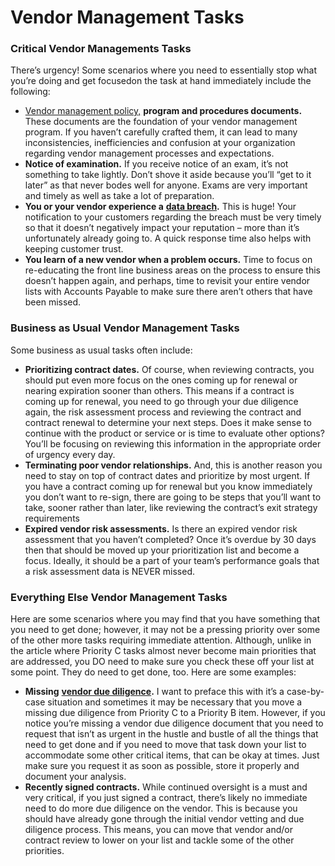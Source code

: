 # Vendor Management Tasks

### **Critical Vendor Managements Tasks**

There’s urgency! Some scenarios where you need to essentially stop what you’re doing and get focusedon the task at hand immediately include the following:

* [Vendor management policy,](https://www.venminder.com/blog/vendor-management-policy-document-need-know) **program and procedures documents.** These documents are the foundation of your vendor management program. If you haven’t carefully crafted them, it can lead to many inconsistencies, inefficiencies and confusion at your organization regarding vendor management processes and expectations.
* **Notice of examination.** If you receive notice of an exam, it’s not something to take lightly. Don’t shove it aside because you’ll “get to it later” as that never bodes well for anyone. Exams are very important and timely as well as take a lot of preparation.
* **You or your vendor experience a** [**data breach**](https://www.venminder.com/library/vendor-data-breach-preparedness)**.** This is huge! Your notification to your customers regarding the breach must be very timely so that it doesn’t negatively impact your reputation – more than it’s unfortunately already going to. A quick response time also helps with keeping customer trust.
* **You learn of a new vendor when a problem occurs.** Time to focus on re-educating the front line business areas on the process to ensure this doesn’t happen again, and perhaps, time to revisit your entire vendor lists with Accounts Payable to make sure there aren’t others that have been missed.

### **Business as Usual Vendor Management Tasks**

Some business as usual tasks often include:

* **Prioritizing contract dates.** Of course, when reviewing contracts, you should put even more focus on the ones coming up for renewal or nearing expiration sooner than others. This means if a contract is coming up for renewal, you need to go through your due diligence again, the risk assessment process and reviewing the contract and contract renewal to determine your next steps. Does it make sense to continue with the product or service or is time to evaluate other options? You’ll be focusing on reviewing this information in the appropriate order of urgency every day.
* **Terminating poor vendor relationships.** And, this is another reason you need to stay on top of contract dates and prioritize by most urgent. If you have a contract coming up for renewal but you know immediately you don’t want to re-sign, there are going to be steps that you’ll want to take, sooner rather than later, like reviewing the contract’s exit strategy requirements
* **Expired vendor risk assessments.** Is there an expired vendor risk assessment that you haven’t completed? Once it’s overdue by 30 days then that should be moved up your prioritization list and become a focus. Ideally, it should be a part of your team’s performance goals that a risk assessment data is NEVER missed.

### **Everything Else Vendor Management Tasks**

Here are some scenarios where you may find that you have something that you need to get done; however, it may not be a pressing priority over some of the other more tasks requiring immediate attention. Although, unlike in the article where Priority C tasks almost never become main priorities that are addressed, you DO need to make sure you check these off your list at some point. They do need to get done, too. Here are some examples:

* **Missing** [**vendor due diligence**](https://www.venminder.com/library/model-vendor-due-diligence-checklist)**.** I want to preface this with it’s a case-by-case situation and sometimes it may be necessary that you move a missing due diligence from Priority C to a Priority B item. However, if you notice you’re missing a vendor due diligence document that you need to request that isn’t as urgent in the hustle and bustle of all the things that need to get done and if you need to move that task down your list to accommodate some other critical items, that can be okay at times. Just make sure you request it as soon as possible, store it properly and document your analysis.
* **Recently signed contracts.** While continued oversight is a must and very critical, if you just signed a contract, there’s likely no immediate need to do more due diligence on the vendor. This is because you should have already gone through the initial vendor vetting and due diligence process. This means, you can move that vendor and/or contract review to lower on your list and tackle some of the other priorities.
